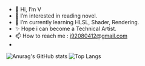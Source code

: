 - 👋 Hi, I’m V
- 👀 I’m interested in reading novel.
- 🌱 I’m currently learning HLSL, Shader, Rendering.
- ✨ Hope i can become a Technical Artist.
- 📫 How to reach me : j92080412@gmail.com
- 
![Anurag's GitHub stats](https://github-readme-stats.vercel.app/api?username=Breeze71&show_icons=true&theme=dark)
![Top Langs](https://github-readme-stats.vercel.app/api/top-langs/?username=Breeze71&layout=compact&show_icons=true&theme=dark)
<!---
Breeze71/Breeze71 is a ✨ special ✨ repository because its `README.md` (this file) appears on your GitHub profile.
You can click the Preview link to take a look at your changes.
--->

